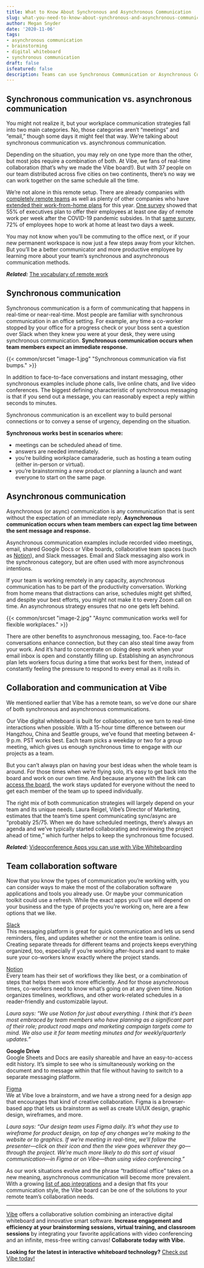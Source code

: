```yaml
---
title: What to Know About Synchronous and Asynchronous Communication
slug: what-you-need-to-know-about-synchronous-and-asynchronous-communication
author: Megan Snyder
date: '2020-11-06'
tags:
- asynchronous communication
- brainstorming
- digital whiteboard
- synchronous communication
draft: false
isfeatured: false
description: Teams can use Synchronous Communication or Asynchronous Communication for group collaboration.
---
```


## Synchronous communication vs. asynchronous communication

You might not realize it, but your workplace communication strategies fall into two main categories. No, those categories aren’t “meetings” and “email,” though some days it might feel that way. We’re talking about synchronous communication vs. asynchronous communication.

Depending on the situation, you may rely on one type more than the other, but most jobs require a combination of both. At Vibe, we fans of real-time collaboration (that’s why we made the Vibe board!). But with 37 people on our team distributed across five cities on two continents, there’s no way we can work together on the same schedule all the time.

We’re not alone in this remote setup. There are already companies with [completely remote teams](https://www.flexjobs.com/blog/post/25-virtual-companies-that-thrive-on-remote-work-v2/) as well as plenty of other companies who have [extended their work-from-home plans](https://www.flexjobs.com/blog/post/companies-switching-remote-work-long-term/) for this year. [One survey](https://www.pwc.com/us/en/library/covid-19/us-remote-work-survey.html) showed that 55% of executives plan to offer their employees at least one day of remote work per week after the COVID-19 pandemic subsides. In that [same survey](https://www.pwc.com/us/en/library/covid-19/us-remote-work-survey.html), 72% of employees hope to work at home at least two days a week.

You may not know when you’ll be commuting to the office next, or if your new permanent workspace is now just a few steps away from your kitchen. But you’ll be a better communicator and more productive employee by learning more about your team’s synchronous and asynchronous communication methods.

***Related:*** [The vocabulary of remote work](https://vibe.us/blog/the-vocabulary-of-remote-work/)

## Synchronous communication

Synchronous communication is a form of communicating that happens in real-time or near-real-time. Most people are familiar with synchronous communication in an office setting. For example, any time a co-worker stopped by your office for a progress check or your boss sent a question over Slack when they knew you were at your desk, they were using synchronous communication. **Synchronous communication occurs when team members expect an immediate response.**

{{< common/srcset "image-1.jpg" "Synchronous communication via fist bumps." >}}

In addition to face-to-face conversations and instant messaging, other synchronous examples include phone calls, live online chats, and live video conferences. The biggest defining characteristic of synchronous messaging is that if you send out a message, you can reasonably expect a reply within seconds to minutes.

Synchronous communication is an excellent way to build personal connections or to convey a sense of urgency, depending on the situation. 

**Synchronous works best in scenarios where:**


- meetings can be scheduled ahead of time.
- answers are needed immediately.
- you’re building workplace camaraderie, such as hosting a team outing (either in-person or virtual).
- you’re brainstorming a new product or planning a launch and want everyone to start on the same page.

## Asynchronous communication

Asynchronous (or async) communication is any communication that is sent without the expectation of an immediate reply. **Asynchronous communication occurs when team members can expect lag time between the sent message and response.**

Asynchronous communication examples include recorded video meetings, email, shared Google Docs or Vibe boards, collaborative team spaces (such as [Notion](https://www.notion.so/product)), and Slack messages. Email and Slack messaging also work in the synchronous category, but are often used with more asynchronous intentions.

If your team is working remotely in any capacity, asynchronous communication has to be part of the productivity conversation. Working from home means that distractions can arise, schedules might get shifted, and despite your best efforts, you might not make it to every Zoom call on time. An asynchronous strategy ensures that no one gets left behind.

{{< common/srcset "image-2.jpg" "Async communication works well for flexible workplaces." >}}

There are other benefits to asynchronous messaging, too. Face-to-face conversations enhance connection, but they can also steal time away from your work. And it’s hard to concentrate on doing deep work when your email inbox is open and constantly filling up. Establishing an asynchronous plan lets workers focus during a time that works best for them, instead of constantly feeling the pressure to respond to every email as it rolls in.

## Collaboration and communication at Vibe

We mentioned earlier that Vibe has a remote team, so we’ve done our share of both synchronous and asynchronous communications.

Our Vibe digital whiteboard is built for collaboration, so we turn to real-time interactions when possible. With a 15-hour time difference between our Hangzhou, China and Seattle groups, we’ve found that meeting between 4-9 p.m. PST works best. Each team picks a weekday or two for a group meeting, which gives us enough synchronous time to engage with our projects as a team.

But you can’t always plan on having your best ideas when the whole team is around. For those times when we’re flying solo, it’s easy to get back into the board and work on our own time. And because anyone with the link can [access the board](https://youtu.be/j3fxzVYUCvk), the work stays updated for everyone without the need to get each member of the team up to speed individually.

The right mix of both communication strategies will largely depend on your team and its unique needs. Laura Reigel, Vibe’s Director of Marketing, estimates that the team’s time spent communicating sync/async are “probably 25/75. When we do have scheduled meetings, there’s always an agenda and we’ve typically started collaborating and reviewing the project ahead of time,” which further helps to keep the synchronous time focused.

***Related:*** [Videoconference Apps you can use with Vibe Whiteboarding](https://vibe.us/blog/video-conferencing-apps-with-whiteboard/)

## Team collaboration software

Now that you know the types of communication you’re working with, you can consider ways to make the most of the collaboration software applications and tools you already use. Or maybe your communication toolkit could use a refresh. While the exact apps you’ll use will depend on your business and the type of projects you’re working on, here are a few options that we like.

[Slack](https://slack.com/)  
This messaging platform is great for quick communication and lets us send reminders, files, and updates whether or not the entire team is online. Creating separate threads for different teams and projects keeps everything organized, too, especially if you’re working after-hours and want to make sure your co-workers know exactly where the project stands.

[Notion](https://www.notion.so/product)  
Every team has their set of workflows they like best, or a combination of steps that helps them work more efficiently. And for those asynchronous times, co-workers need to know what’s going on at any given time. Notion organizes timelines, workflows, and other work-related schedules in a reader-friendly and customizable layout.

*Laura says: “We use Notion for just about everything. I think that it’s been most embraced by team members who have planning as a significant part of their role; product road maps and marketing campaign targets come to mind. We also use it for team meeting minutes and for weekly/quarterly updates.”*

**Google Drive**  
Google Sheets and Docs are easily shareable and have an easy-to-access edit history. It’s simple to see who is simultaneously working on the document and to message within that file without having to switch to a separate messaging platform.

[Figma](https://www.figma.com/)  
We at Vibe love a brainstorm, and we have a strong need for a design app that encourages that kind of creative collaboration. Figma is a browser-based app that lets us brainstorm as well as create UI/UX design, graphic design, wireframes, and more.

*Laura says: “Our design team uses Figma daily. It’s what they use to wireframe for product design, on top of any changes we’re making to the website or to graphics. If we’re meeting in real-time, we’ll follow the presenter—click on their icon and then the view goes wherever they go—through the project. We’re much more likely to do this sort of visual communication—in Figma or on Vibe—than using video conferencing.”*

As our work situations evolve and the phrase “traditional office” takes on a new meaning, asynchronous communication will become more prevalent. With a growing [list of app integrations](https://vibe.us/android-app-store/) and a design that fits your communication style, the Vibe board can be one of the solutions to your remote team’s collaboration needs.



---

[Vibe](https://vibe.us/) offers a collaborative solution combining an interactive digital whiteboard and innovative smart software. **Increase engagement and efficiency at your brainstorming sessions, virtual training, and classroom sessions** by integrating your favorite applications with video conferencing and an infinite, mess-free writing canvas! **Collaborate today with Vibe.**

**Looking for the latest in interactive whiteboard technology?** [Check out Vibe today!](https://vibe.us/order/)

